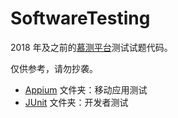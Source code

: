# SoftwareTesting

2018 年及之前的[慕测平台](http://www.mooctest.net)测试试题代码。

仅供参考，请勿抄袭。

- [Appium](Appium/) 文件夹：移动应用测试
- [JUnit](JUnit/) 文件夹：开发者测试
